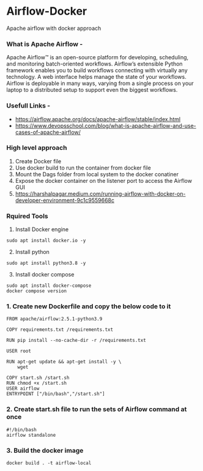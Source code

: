 # Airflow-Docker
Apache airflow with docker approach

### What is Apache Airflow -
Apache Airflow™ is an open-source platform for developing, scheduling, and monitoring batch-oriented workflows. Airflow’s extensible Python framework enables you to build workflows connecting with virtually any technology. A web interface helps manage the state of your workflows. Airflow is deployable in many ways, varying from a single process on your laptop to a distributed setup to support even the biggest workflows.

### Usefull Links -
- https://airflow.apache.org/docs/apache-airflow/stable/index.html
- https://www.devopsschool.com/blog/what-is-apache-airflow-and-use-cases-of-apache-airflow/

### High level approach 

1. Create Docker file
1. Use docker build to run the container from docker file
1. Mount the Dags folder from local system to the docker conatiner
2. Expose the docker container on the listener port to access the Airflow GUI
3. https://harshalpagar.medium.com/running-airflow-with-docker-on-developer-environment-9c1c9559668c

### Rquired Tools

1. Install Docker engine
```
sudo apt install docker.io -y 
```

2. Install python
```
sudo apt install python3.8 -y 
```

3. Install docker compose
```
sudo apt install docker-compose
docker compose version
```
### 1. Create new Dockerfile and copy the below code to it

```
FROM apache/airflow:2.5.1-python3.9

COPY requirements.txt /requirements.txt

RUN pip install --no-cache-dir -r /requirements.txt

USER root

RUN apt-get update && apt-get install -y \
    wget

COPY start.sh /start.sh
RUN chmod +x /start.sh
USER airflow
ENTRYPOINT ["/bin/bash","/start.sh"]
```
### 2. Create start.sh file to run the sets of Airflow command at once 
```
#!/bin/bash
airflow standalone
```
### 3. Build the docker image
```
docker build . -t airflow-local
```

